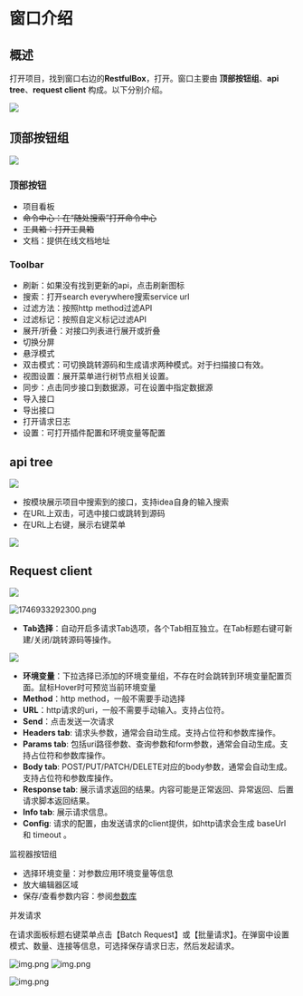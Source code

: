 # 窗口介绍

## 概述

打开项目，找到窗口右边的**RestfulBox**，打开。窗口主要由 **顶部按钮组**、**api tree**、**request client** 构成。以下分别介绍。

![](images/1724578658508.png)

## 顶部按钮组

![](images/1724580585499.png)

### 顶部按钮

- 项目看板
- ~~命令中心：在“随处搜索”打开命令中心~~
- ~~工具箱：打开工具箱~~
- 文档：提供在线文档地址

### Toolbar

- 刷新：如果没有找到更新的api，点击刷新图标
- 搜索：打开search everywhere搜索service url
- 过滤方法：按照http method过滤API
- 过滤标记：按照自定义标记过滤API
- 展开/折叠：对接口列表进行展开或折叠
- 切换分屏
- 悬浮模式
- 双击模式：可切换跳转源码和生成请求两种模式。对于扫描接口有效。
- 视图设置：展开菜单进行树节点相关设置。
- 同步：点击同步接口到数据源，可在设置中指定数据源
- 导入接口
- 导出接口
- 打开请求日志
- 设置：可打开插件配置和环境变量等配置

## api tree

![](images/1724580805917.png)

- 按模块展示项目中搜索到的接口，支持idea自身的输入搜索
- 在URL上双击，可选中接口或跳转到源码
- 在URL上右键，展示右键菜单

![](images/1724580943636.png)

## Request client

![](images/169784614253607.png)

![1746933292300.png](images/1746933292300.png)

- **Tab选择**：自动开启多请求Tab选项，各个Tab相互独立。在Tab标题右键可新建/关闭/跳转源码等操作。

![](images/1724581090703.png)

- **环境变量**：下拉选择已添加的环境变量组，不存在时会跳转到环境变量配置页面。鼠标Hover时可预览当前环境变量
- **Method**：http method，一般不需要手动选择
- **URL**：http请求的uri，一般不需要手动输入。支持占位符。
- **Send**：点击发送一次请求
- **Headers tab**: 请求头参数，通常会自动生成。支持占位符和参数库操作。
- **Params tab**: 包括uri路径参数、查询参数和form参数，通常会自动生成。支持占位符和参数库操作。
- **Body tab**: POST/PUT/PATCH/DELETE对应的body参数，通常会自动生成。支持占位符和参数库操作。
- **Response tab**: 展示请求返回的结果。内容可能是正常返回、异常返回、后置请求脚本返回结果。
- **Info tab**: 展示请求信息。
- **Config**: 请求的配置，由发送请求的client提供，如http请求会生成 baseUrl 和 timeout 。

监视器按钮组

- 选择环境变量：对参数应用环境变量等信息
- 放大编辑器区域
- 保存/查看参数内容：参阅[参数库](../核心功能/参数库.md)

并发请求

在请求面板标题右键菜单点击【Batch Request】或【批量请求】。在弹窗中设置模式、数量、连接等信息，可选择保存请求日志，然后发起请求。

![img.png](images/1729863188433.png)
![img.png](images/1746933774712.png)

![img.png](images/1746933136948.png)